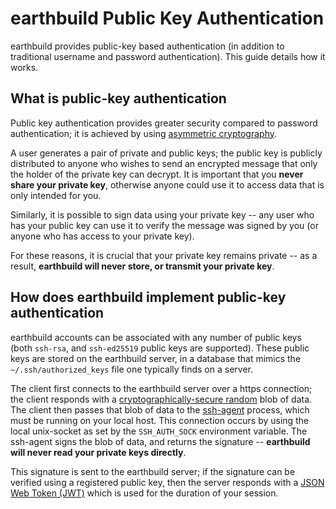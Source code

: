 # earthbuild Public Key Authentication

earthbuild provides public-key based authentication (in addition to traditional username and password authentication). This guide details how it works.

## What is public-key authentication

Public key authentication provides greater security compared to password authentication; it is achieved by using [asymmetric cryptography](https://en.wikipedia.org/wiki/Public-key_cryptography).

A user generates a pair of private and public keys; the public key is publicly distributed to anyone who wishes to send an encrypted message that only the holder of the private key can decrypt.
It is important that you **never share your private key**, otherwise anyone could use it to access data that is only intended for you.

Similarly, it is possible to sign data using your private key -- any user who has your public key can use it to verify the message was signed by you (or anyone who has access to your private key).

For these reasons, it is crucial that your private key remains private -- as a result, **earthbuild will never store, or transmit your private key**.

## How does earthbuild implement public-key authentication

earthbuild accounts can be associated with any number of public keys (both `ssh-rsa`, and `ssh-ed25519` public keys are supported). These public keys are stored on the earthbuild server, in a database
that mimics the `~/.ssh/authorized_keys` file one typically finds on a server.

The client first connects to the earthbuild server over a https connection; the client responds with a [cryptographically-secure random](https://en.wikipedia.org/wiki/Cryptographically_secure_pseudorandom_number_generator) blob of data.
The client then passes that blob of data to the [ssh-agent](https://en.wikipedia.org/wiki/Ssh-agent) process, which must be running on your local host. This connection occurs by using the local unix-socket as set by the `SSH_AUTH_SOCK` environment variable. The ssh-agent signs the blob of data, and returns the signature -- **earthbuild will never read your private keys directly**.

This signature is sent to the earthbuild server; if the signature can be verified using a registered public key, then the server responds with a [JSON Web Token (JWT)](https://en.wikipedia.org/wiki/JSON_Web_Token) which is used
for the duration of your session.
